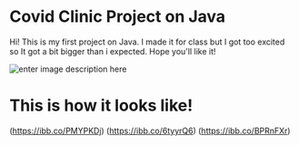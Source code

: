 #  Covid Clinic Project on Java
Hi! This is my first project on Java. I made it for class but I got too excited so It got a bit bigger than i expected.
Hope you'll like it!

![enter image description here](https://img.devrant.com/devrant/rant/r_2320300_8CgA3.jpg)

# This is how it looks like!
(https://ibb.co/PMYPKDj)
(https://ibb.co/6tyyrQ6)
(https://ibb.co/BPRnFXr)
